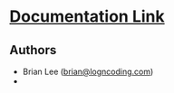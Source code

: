 # [Documentation Link](https://brian7989.notion.site/Project-Cubs-77753b3fd0f84ff987421975bee92d9c)

## Authors
- Brian Lee (brian@logncoding.com)
- 
